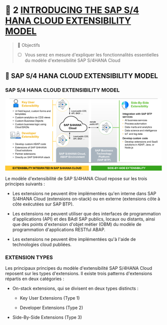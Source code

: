 # 🌸 2 [INTRODUCING THE SAP S/4 HANA CLOUD EXTENSIBILITY MODEL](https://learning.sap.com/learning-journeys/practicing-clean-core-extensibility-for-sap-s-4hana-cloud/introducing-the-sap-s-4hana-cloud-extensibility-model_ccb4be88-d66d-47e1-96a0-3341dc007416)

> 🌺 Objectifs
>
> - [ ] Vous serez en mesure d'expliquer les fonctionnalités essentielles du modèle d'extensibilité SAP S/4HANA Cloud

## 🌸 SAP S/4 HANA CLOUD EXTENSIBILITY MODEL

### SAP S/4 HANA CLOUD EXTENSIBILITY MODEL

![](./assets/Extensibility_Model_002.png)

Le modèle d'extensibilité de SAP S/4HANA Cloud repose sur les trois principes suivants :

- Les extensions ne peuvent être implémentées qu'en interne dans SAP S/4HANA Cloud (extensions on-stack) ou en externe (extensions côte à côte exécutées sur SAP BTP).

- Les extensions ne peuvent utiliser que des interfaces de programmation d'applications (API) et des BAdI SAP publics, locaux ou distants, ainsi que des points d'extension d'objet métier (OBM) du modèle de programmation d'applications RESTful ABAP.

- Les extensions ne peuvent être implémentées qu'à l'aide de technologies cloud publiées.

### EXTENSION TYPES

Les principaux principes du modèle d'extensibilité SAP S/4HANA Cloud reposent sur les types d'extensions. Il existe trois patterns d'extensions répartis en deux catégories :

- On-stack extensions, qui se divisent en deux types distincts :

  - Key User Extensions (Type 1)

  - Developer Extensions (Type 2)

- Side-By-Side Extensions (Type 3)

